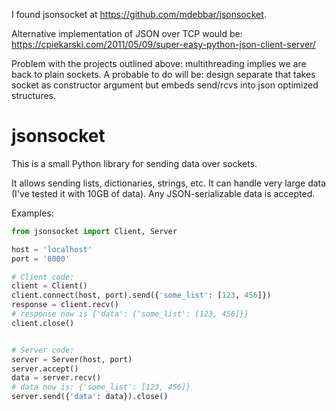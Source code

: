 I found jsonsocket at https://github.com/mdebbar/jsonsocket.

Alternative implementation of JSON over TCP would be:
https://cpiekarski.com/2011/05/09/super-easy-python-json-client-server/

Problem with the projects outlined above: multithreading implies we are back to
plain sockets. A probable to do will be: design separate that takes socket as 
constructor argument but embeds send/rcvs into json optimized structures. 


jsonsocket
==========

This is a small Python library for sending data over sockets.

It allows sending lists, dictionaries, strings, etc. It can handle very large data (I've tested it with 10GB of data). Any JSON-serializable data is accepted.

Examples:

```python
from jsonsocket import Client, Server

host = 'localhost'
port = '8000'

# Client code:
client = Client()
client.connect(host, port).send({'some_list': [123, 456]})
response = client.recv()
# response now is {'data': {'some_list': [123, 456]}}
client.close()


# Server code:
server = Server(host, port)
server.accept()
data = server.recv()
# data now is: {'some_list': [123, 456]}
server.send({'data': data}).close()

```
